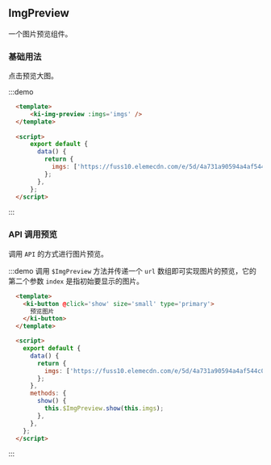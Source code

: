 ## ImgPreview
一个图片预览组件。

### 基础用法
点击预览大图。

:::demo
```html
  <template>
      <ki-img-preview :imgs='imgs' />
  </template>
  
  <script>
      export default {
        data() {
          return {
            imgs: ['https://fuss10.elemecdn.com/e/5d/4a731a90594a4af544c0c25941171jpeg.jpeg', 'https://cube.elemecdn.com/6/94/4d3ea53c084bad6931a56d5158a48jpeg.jpeg'],
          };
        },
      };
  </script>
```
:::

### API 调用预览
调用 `API` 的方式进行图片预览。

:::demo 调用 `$ImgPreview` 方法并传递一个 `url` 数组即可实现图片的预览，它的第二个参数 `index` 是指初始要显示的图片。
```html
  <template>
    <ki-button @click='show' size='small' type='primary'>
      预览图片
    </ki-button>
  </template>

  <script>
    export default {
      data() {
        return {
          imgs: ['https://fuss10.elemecdn.com/e/5d/4a731a90594a4af544c0c25941171jpeg.jpeg', 'https://cube.elemecdn.com/6/94/4d3ea53c084bad6931a56d5158a48jpeg.jpeg'],
        };
      },
      methods: {
        show() {
          this.$ImgPreview.show(this.imgs);
        },
      },
    };
  </script>
```
:::
